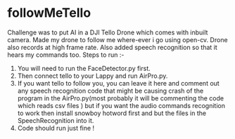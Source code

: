 # followMeTello
Challenge was to put AI in a DJI Tello Drone which comes with inbuilt camera. Made my drone to follow me where-ever i go using open-cv. Drone also records at high frame rate. Also added speech recognition so that it hears my commands too.
Steps to run :-
1) You will need to run the FaceDetector.py first.
2) Then connect tello to your Lappy and run AirPro.py.
3) If you want tello to follow you, you can leave it here and comment out any speech recognition code that might be causing           crash of the program in the AirPro.py(most probably it will be commenting the code which reads csv files ) but if you want the audio commands recognition to work then install snowboy hotword first and but the files in the SpeechRecognition into it.
4) Code should run just fine !

